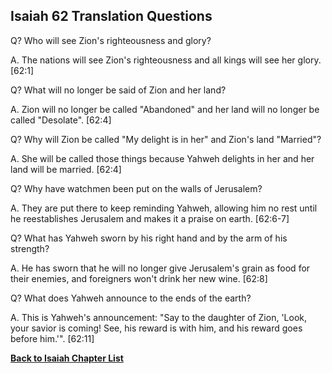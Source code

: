## Isaiah 62 Translation Questions ##

Q? Who will see Zion's righteousness and glory?

A. The nations will see Zion's righteousness and all kings will see her glory. [62:1]

Q? What will no longer be said of Zion and her land?

A. Zion will no longer be called "Abandoned" and her land will no longer be called "Desolate". [62:4]

Q? Why will Zion be called "My delight is in her" and Zion's land "Married"?

A. She will be called those things because Yahweh delights in her and her land will be married. [62:4]

Q? Why have watchmen been put on the walls of Jerusalem?

A. They are put there to keep reminding Yahweh, allowing him no rest until he reestablishes Jerusalem and makes it a praise on earth. [62:6-7]

Q? What has Yahweh sworn by his right hand and by the arm of his strength?

A. He has sworn that he will no longer give Jerusalem's grain as food for their enemies, and foreigners won't drink her new wine. [62:8]

Q? What does Yahweh announce to the ends of the earth?

A. This is Yahweh's announcement: "Say to the daughter of Zion, 'Look, your savior is coming! See, his reward is with him, and his reward goes before him.'". [62:11]

__[Back to Isaiah Chapter List](./)__

